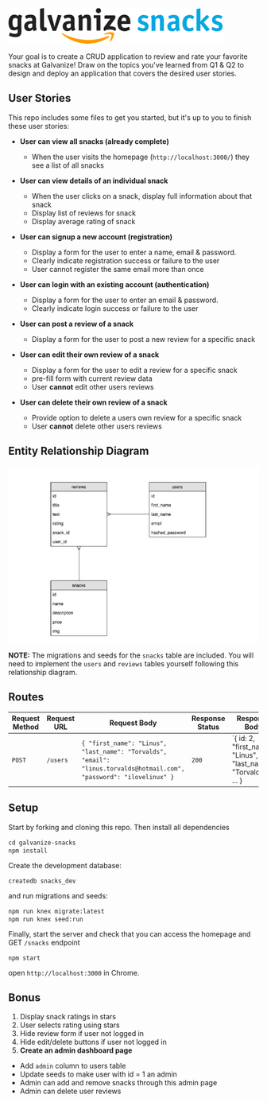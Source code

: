 ![logo](./public/res/logo_dark_small.png)

Your goal is to create a CRUD application to review and rate your favorite snacks at Galvanize! Draw on the topics you've learned from Q1 & Q2 to design and deploy an application that covers the desired user stories.

## User Stories

This repo includes some files to get you started, but it's up to you to finish these user stories:

- **User can view all snacks (already complete)**
  - When the user visits the homepage (`http://localhost:3000/`) they see a list of all snacks


- **User can view details of an individual snack**
  - When the user clicks on a snack, display full information about that snack
  - Display list of reviews for snack
  - Display average rating of snack


- **User can signup a new account (registration)**
  - Display a form for the user to enter a name, email & password.
  - Clearly indicate registration success or failure to the user
  - User cannot register the same email more than once


- **User can login with an existing account (authentication)**
  - Display a form for the user to enter an email & password.
  - Clearly indicate login success or failure to the user


- **User can post a review of a snack**
  - Display a form for the user to post a new review for a specific snack


- **User can edit their own review of a snack**
  - Display a form for the user to edit a review for a specific snack
  - pre-fill form with current review data
  - User **cannot** edit other users reviews


- **User can delete their own review of a snack**
  - Provide option to delete a users own review for a specific snack
  - User **cannot** delete other users reviews


## Entity Relationship Diagram

![snacks ERD](./snacks_erd.jpg)

**NOTE:** The migrations and seeds for the `snacks` table are included. You will need to implement the `users` and `reviews` tables yourself following this relationship diagram.

## Routes

| Request Method | Request URL | Request Body | Response Status | Response Body                                                  |
|----------------|-------------|--------------|-----------------|----------------------------------------------------------------|
| `POST`         | `/users`           | `{ "first_name": "Linus", "last_name": "Torvalds", "email": "linus.torvalds@hotmail.com", "password": "ilovelinux" }` | `200`           | `{ id: 2, "first_name": "Linus", "last_name": "Torvalds", ... } |


## Setup

Start by forking and cloning this repo.
Then install all dependencies

```shell
cd galvanize-snacks
npm install
```

Create the development database:

```shell
createdb snacks_dev
```

and run migrations and seeds:

```shell
npm run knex migrate:latest
npm run knex seed:run
```

Finally, start the server and check that you can access the homepage and GET `/snacks` endpoint

```shell
npm start
```

open `http://localhost:3000` in Chrome.

## Bonus

1. Display snack ratings in stars
1. User selects rating using stars
1. Hide review form if user not logged in
1. Hide edit/delete buttons if user not logged in
1. **Create an admin dashboard page**
  - Add `admin` column to users table
  - Update seeds to make user with id = 1 an admin
  - Admin can add and remove snacks through this admin page
  - Admin can delete user reviews
